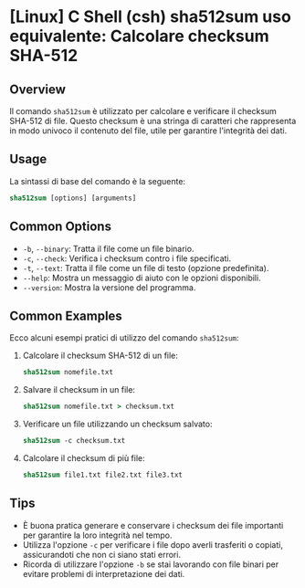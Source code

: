 # [Linux] C Shell (csh) sha512sum uso equivalente: Calcolare checksum SHA-512

## Overview
Il comando `sha512sum` è utilizzato per calcolare e verificare il checksum SHA-512 di file. Questo checksum è una stringa di caratteri che rappresenta in modo univoco il contenuto del file, utile per garantire l'integrità dei dati.

## Usage
La sintassi di base del comando è la seguente:

```csh
sha512sum [options] [arguments]
```

## Common Options
- `-b`, `--binary`: Tratta il file come un file binario.
- `-c`, `--check`: Verifica i checksum contro i file specificati.
- `-t`, `--text`: Tratta il file come un file di testo (opzione predefinita).
- `--help`: Mostra un messaggio di aiuto con le opzioni disponibili.
- `--version`: Mostra la versione del programma.

## Common Examples
Ecco alcuni esempi pratici di utilizzo del comando `sha512sum`:

1. Calcolare il checksum SHA-512 di un file:
   ```csh
   sha512sum nomefile.txt
   ```

2. Salvare il checksum in un file:
   ```csh
   sha512sum nomefile.txt > checksum.txt
   ```

3. Verificare un file utilizzando un checksum salvato:
   ```csh
   sha512sum -c checksum.txt
   ```

4. Calcolare il checksum di più file:
   ```csh
   sha512sum file1.txt file2.txt file3.txt
   ```

## Tips
- È buona pratica generare e conservare i checksum dei file importanti per garantire la loro integrità nel tempo.
- Utilizza l'opzione `-c` per verificare i file dopo averli trasferiti o copiati, assicurandoti che non ci siano stati errori.
- Ricorda di utilizzare l'opzione `-b` se stai lavorando con file binari per evitare problemi di interpretazione dei dati.